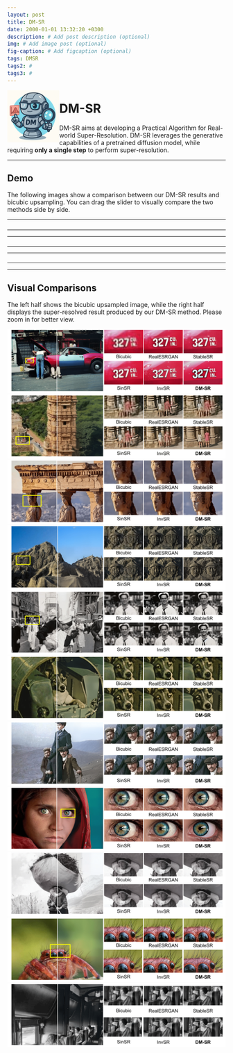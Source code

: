 ```yaml
---
layout: post
title: DM-SR
date: 2000-01-01 13:32:20 +0300
description: # Add post description (optional)
img: # Add image post (optional)
fig-caption: # Add figcaption (optional)
tags: DMSR
tags2: #
tags3: #
---
```


<img align="left" width="120" src="../assets/img/dmsr/dmsr.png" />

# DM-SR

DM-SR aims at developing a Practical Algorithm for Real-world Super-Resolution.
DM-SR leverages the generative capabilities of a pretrained diffusion model, while requiring **only a single step** to perform super-resolution.



- - -
## Demo
The following images show a comparison between our DM-SR results and bicubic upsampling.
You can drag the slider to visually compare the two methods side by side.

<link rel="stylesheet" href="https://cdn.knightlab.com/libs/juxtapose/latest/css/juxtapose.css">
<script src="https://cdn.knightlab.com/libs/juxtapose/latest/js/juxtapose.min.js"></script>
<div id="juxtapose" style="width: 30%; max-width: 800px; margin: auto;"></div>


<table style="width:100%; text-align:center;">
  <tr>
    <td>
      <div align="center" id="slider5" style="display:inline-block; width: 310px;"></div>
    </td>
    <td>
      <div align="center" id="slider6" style="display:inline-block; width: 310px;"></div>
    </td>
    <td>
      <div align="center" id="slider7" style="display:inline-block; width: 310px;"></div>
    </td>
    </tr>
</table>

<table style="width:100%; text-align:center;">
  <tr>
    <td>
      <div align="center" id="slider1" style="display:inline-block; width: 220px;"></div>
    </td>
    <td>
      <div align="center" id="slider2" style="display:inline-block; width: 220px;"></div>
    </td>
    <td>
      <div align="center" id="slider3" style="display:inline-block; width: 220px;"></div>
    </td>
    <td>
      <div align="center" id="slider4" style="display:inline-block; width: 220px;"></div>
    </td>
  </tr>
</table>


<table style="width:100%; text-align:center;">
  <tr>
    <td>
      <div align="center" id="slider8" style="display:inline-block; width: 310px;"></div>
    </td>
    <td>
      <div align="center" id="slider9" style="display:inline-block; width: 310px;"></div>
    </td>
    <td>
      <div align="center" id="slider10" style="display:inline-block; width: 310px;"></div>
    </td>
    </tr>
</table>


<script>
  new juxtapose.JXSlider('#slider5',
    [
      {src: '../assets/img/dmsr/lr1.jpg', label: 'Bicubic'},
      {src: '../assets/img/dmsr/sr1.png',label: 'DM-SR'}
    ],
    {
      animate: true,
      showLabels: true,
      showCredits: false,
      makeResponsive: true
    });
  new juxtapose.JXSlider('#slider6',
    [
      {src: '../assets/img/dmsr/lr2.jpg', label: 'Bicubic'},
      {src: '../assets/img/dmsr/sr2.png',label: 'DM-SR'}
    ],
    {
      animate: true,
      showLabels: true,
      showCredits: false,
      makeResponsive: true
    });
   new juxtapose.JXSlider('#slider7',
    [
      {src: '../assets/img/dmsr/lr3.jpg', label: 'Bicubic'},
      {src: '../assets/img/dmsr/sr3.png',label: 'DM-SR'}
    ],
    {
      animate: true,
      showLabels: true,
      showCredits: false,
      makeResponsive: true
    });
</script>

<script>
  new juxtapose.JXSlider('#slider1',
    [
      {src: '../assets/img/dmsr/lr6.jpg', label: 'Bicubic'},
      {src: '../assets/img/dmsr/sr6.png',label: 'DM-SR'}
    ],
    {
      animate: true,
      showLabels: true,
      showCredits: false,
      makeResponsive: true
    });
  new juxtapose.JXSlider('#slider2',
    [
      {src: '../assets/img/dmsr/lr7.jpg', label: 'Bicubic'},
      {src: '../assets/img/dmsr/sr7.png',label: 'DM-SR'}
    ],
    {
      animate: true,
      showLabels: true,
      showCredits: false,
      makeResponsive: true
    });
   new juxtapose.JXSlider('#slider3',
    [
      {src: '../assets/img/dmsr/lr5.jpg', label: 'Bicubic'},
      {src: '../assets/img/dmsr/sr5.png',label: 'DM-SR'}
    ],
    {
      animate: true,
      showLabels: true,
      showCredits: false,
      makeResponsive: true
    });
   new juxtapose.JXSlider('#slider4',
    [
      {src: '../assets/img/dmsr/lr4.jpg', label: 'Bicubic'},
      {src: '../assets/img/dmsr/sr4.png',label: 'DM-SR'}
    ],
    {
      animate: true,
      showLabels: true,
      showCredits: false,
      makeResponsive: true
    });
</script>

<script>
  new juxtapose.JXSlider('#slider8',
    [
      {src: '../assets/img/dmsr/lr8.jpg', label: 'Bicubic'},
      {src: '../assets/img/dmsr/sr8.png',label: 'DM-SR'}
    ],
    {
      animate: true,
      showLabels: true,
      showCredits: false,
      makeResponsive: true
    });
  new juxtapose.JXSlider('#slider9',
    [
      {src: '../assets/img/dmsr/lr9.jpg', label: 'Bicubic'},
      {src: '../assets/img/dmsr/sr9.png',label: 'DM-SR'}
    ],
    {
      animate: true,
      showLabels: true,
      showCredits: false,
      makeResponsive: true
    });
   new juxtapose.JXSlider('#slider10',
    [
      {src: '../assets/img/dmsr/lr10.jpg', label: 'Bicubic'},
      {src: '../assets/img/dmsr/sr10.png',label: 'DM-SR'}
    ],
    {
      animate: true,
      showLabels: true,
      showCredits: false,
      makeResponsive: true
    });
</script>


- - -


## Visual Comparisons

The left half shows the bicubic upsampled image, while the right half displays the super-resolved result produced by our DM-SR method.
Please zoom in for better view.


![alt text](../assets/img/dmsr/dmsr_pro11-1.png)
![alt text](../assets/img/dmsr/dmsr_pro10-1.png)
![alt text](../assets/img/dmsr/dmsr_pro9-1.png) 
![alt text](../assets/img/dmsr/dmsr_pro8-1.png) 
![alt text](../assets/img/dmsr/dmsr_pro7-1.png) 
![alt text](../assets/img/dmsr/dmsr_pro6-1.png) 
![alt text](../assets/img/dmsr/dmsr_pro5-1.png) 
![alt text](../assets/img/dmsr/dmsr_pro4-1.png) 
![alt text](../assets/img/dmsr/dmsr_pro3-1.png) 
![alt text](../assets/img/dmsr/dmsr_pro2-1.png) 
![alt text](../assets/img/dmsr/dmsr_pro1-1.png) 
